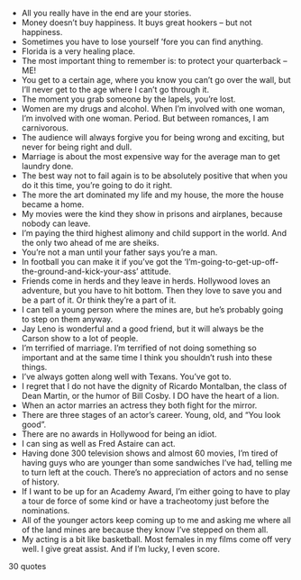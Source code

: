  - All you really have in the end are your stories.
 - Money doesn’t buy happiness. It buys great hookers – but not happiness.
 - Sometimes you have to lose yourself ’fore you can find anything.
 - Florida is a very healing place.
 - The most important thing to remember is: to protect your quarterback – ME!
 - You get to a certain age, where you know you can’t go over the wall, but I’ll never get to the age where I can’t go through it.
 - The moment you grab someone by the lapels, you’re lost.
 - Women are my drugs and alcohol. When I’m involved with one woman, I’m involved with one woman. Period. But between romances, I am carnivorous.
 - The audience will always forgive you for being wrong and exciting, but never for being right and dull.
 - Marriage is about the most expensive way for the average man to get laundry done.
 - The best way not to fail again is to be absolutely positive that when you do it this time, you’re going to do it right.
 - The more the art dominated my life and my house, the more the house became a home.
 - My movies were the kind they show in prisons and airplanes, because nobody can leave.
 - I’m paying the third highest alimony and child support in the world. And the only two ahead of me are sheiks.
 - You’re not a man until your father says you’re a man.
 - In football you can make it if you’ve got the ‘I’m-going-to-get-up-off-the-ground-and-kick-your-ass’ attitude.
 - Friends come in herds and they leave in herds. Hollywood loves an adventure, but you have to hit bottom. Then they love to save you and be a part of it. Or think they’re a part of it.
 - I can tell a young person where the mines are, but he’s probably going to step on them anyway.
 - Jay Leno is wonderful and a good friend, but it will always be the Carson show to a lot of people.
 - I’m terrified of marriage. I’m terrified of not doing something so important and at the same time I think you shouldn’t rush into these things.
 - I’ve always gotten along well with Texans. You’ve got to.
 - I regret that I do not have the dignity of Ricardo Montalban, the class of Dean Martin, or the humor of Bill Cosby. I DO have the heart of a lion.
 - When an actor marries an actress they both fight for the mirror.
 - There are three stages of an actor’s career. Young, old, and “You look good”.
 - There are no awards in Hollywood for being an idiot.
 - I can sing as well as Fred Astaire can act.
 - Having done 300 television shows and almost 60 movies, I’m tired of having guys who are younger than some sandwiches I’ve had, telling me to turn left at the couch. There’s no appreciation of actors and no sense of history.
 - If I want to be up for an Academy Award, I’m either going to have to play a tour de force of some kind or have a tracheotomy just before the nominations.
 - All of the younger actors keep coming up to me and asking me where all of the land mines are because they know I’ve stepped on them all.
 - My acting is a bit like basketball. Most females in my films come off very well. I give great assist. And if I’m lucky, I even score.

30 quotes